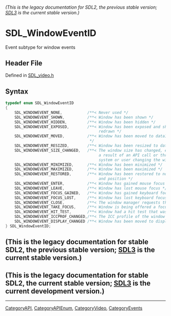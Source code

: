 ###### (This is the legacy documentation for SDL2, the previous stable version; [SDL3](https://wiki.libsdl.org/SDL3/) is the current stable version.)
# SDL_WindowEventID

Event subtype for window events

## Header File

Defined in [SDL_video.h](https://github.com/libsdl-org/SDL/blob/SDL2/include/SDL_video.h)

## Syntax

```c
typedef enum SDL_WindowEventID
{
    SDL_WINDOWEVENT_NONE,           /**< Never used */
    SDL_WINDOWEVENT_SHOWN,          /**< Window has been shown */
    SDL_WINDOWEVENT_HIDDEN,         /**< Window has been hidden */
    SDL_WINDOWEVENT_EXPOSED,        /**< Window has been exposed and should be
                                         redrawn */
    SDL_WINDOWEVENT_MOVED,          /**< Window has been moved to data1, data2
                                     */
    SDL_WINDOWEVENT_RESIZED,        /**< Window has been resized to data1xdata2 */
    SDL_WINDOWEVENT_SIZE_CHANGED,   /**< The window size has changed, either as
                                         a result of an API call or through the
                                         system or user changing the window size. */
    SDL_WINDOWEVENT_MINIMIZED,      /**< Window has been minimized */
    SDL_WINDOWEVENT_MAXIMIZED,      /**< Window has been maximized */
    SDL_WINDOWEVENT_RESTORED,       /**< Window has been restored to normal size
                                         and position */
    SDL_WINDOWEVENT_ENTER,          /**< Window has gained mouse focus */
    SDL_WINDOWEVENT_LEAVE,          /**< Window has lost mouse focus */
    SDL_WINDOWEVENT_FOCUS_GAINED,   /**< Window has gained keyboard focus */
    SDL_WINDOWEVENT_FOCUS_LOST,     /**< Window has lost keyboard focus */
    SDL_WINDOWEVENT_CLOSE,          /**< The window manager requests that the window be closed */
    SDL_WINDOWEVENT_TAKE_FOCUS,     /**< Window is being offered a focus (should SetWindowInputFocus() on itself or a subwindow, or ignore) */
    SDL_WINDOWEVENT_HIT_TEST,       /**< Window had a hit test that wasn't SDL_HITTEST_NORMAL. */
    SDL_WINDOWEVENT_ICCPROF_CHANGED,/**< The ICC profile of the window's display has changed. */
    SDL_WINDOWEVENT_DISPLAY_CHANGED /**< Window has been moved to display data1. */
} SDL_WindowEventID;
```

## (This is the legacy documentation for stable SDL2, the previous stable version; [SDL3](https://wiki.libsdl.org/SDL3/) is the current stable version.)



## (This is the legacy documentation for stable SDL2, the current stable version; [SDL3](https://wiki.libsdl.org/SDL3/) is the current development version.)



----
[CategoryAPI](CategoryAPI), [CategoryAPIEnum](CategoryAPIEnum), [CategoryVideo](CategoryVideo), [CategoryEvents](CategoryEvents)


